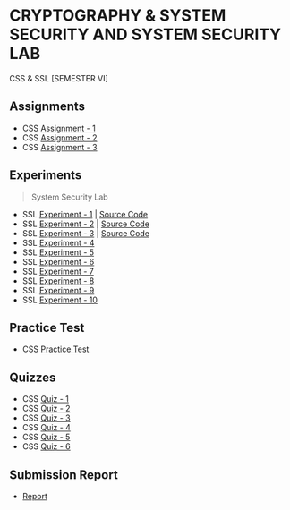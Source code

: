 # CRYPTOGRAPHY & SYSTEM SECURITY AND SYSTEM SECURITY LAB
 CSS & SSL [SEMESTER  VI]

## Assignments

  - CSS [Assignment - 1](https://github.com/Amey-Thakur/CRYPTOGRAPHY-AND-SYSTEM-SECURITY/blob/main/Assignments/Amey_B-50_CSS_Assignment-1.pdf)
  - CSS [Assignment - 2](https://github.com/Amey-Thakur/CRYPTOGRAPHY-AND-SYSTEM-SECURITY/blob/main/Assignments/Amey_B-50_CSS_Assignment-2.pdf)
  - CSS [Assignment - 3](https://github.com/Amey-Thakur/CRYPTOGRAPHY-AND-SYSTEM-SECURITY/blob/main/Assignments/Amey_B-50_CSS_Assignment-3.pdf)

## Experiments

  >System Security Lab

  - SSL [Experiment - 1](https://github.com/Amey-Thakur/CRYPTOGRAPHY-AND-SYSTEM-SECURITY/blob/main/Experiments/Amey_B-50_System_Security_Lab_Experiment-1.pdf) | [Source Code](https://github.com/Amey-Thakur/CRYPTOGRAPHY-AND-SYSTEM-SECURITY-AND-SYSTEM-SECURITY-LAB/tree/main/Experiments/Programs/1)
  - SSL [Experiment - 2](https://github.com/Amey-Thakur/CRYPTOGRAPHY-AND-SYSTEM-SECURITY/blob/main/Experiments/Amey_B-50_System_Security_Lab_Experiment-2.pdf) | [Source Code](https://github.com/Amey-Thakur/CRYPTOGRAPHY-AND-SYSTEM-SECURITY-AND-SYSTEM-SECURITY-LAB/tree/main/Experiments/Programs/2)
  - SSL [Experiment - 3](https://github.com/Amey-Thakur/CRYPTOGRAPHY-AND-SYSTEM-SECURITY/blob/main/Experiments/Amey_B-50_System_Security_Lab_Experiment-3.pdf) | [Source Code](https://github.com/Amey-Thakur/CRYPTOGRAPHY-AND-SYSTEM-SECURITY-AND-SYSTEM-SECURITY-LAB/tree/main/Experiments/Programs/3)
  - SSL [Experiment - 4](https://github.com/Amey-Thakur/CRYPTOGRAPHY-AND-SYSTEM-SECURITY/blob/main/Experiments/Amey_B-50_System_Security_Lab_Experiment-4.pdf)
  - SSL [Experiment - 5](https://github.com/Amey-Thakur/CRYPTOGRAPHY-AND-SYSTEM-SECURITY/blob/main/Experiments/Amey_B-50_System_Security_Lab_Experiment-5.pdf)
  - SSL [Experiment - 6](https://github.com/Amey-Thakur/CRYPTOGRAPHY-AND-SYSTEM-SECURITY/blob/main/Experiments/Amey_B-50_System_Security_Lab_Experiment-6.pdf)
  - SSL [Experiment - 7](https://github.com/Amey-Thakur/CRYPTOGRAPHY-AND-SYSTEM-SECURITY/blob/main/Experiments/Amey_B-50_System_Security_Lab_Experiment-7.pdf)
  - SSL [Experiment - 8](https://github.com/Amey-Thakur/CRYPTOGRAPHY-AND-SYSTEM-SECURITY/blob/main/Experiments/Amey_B-50_System_Security_Lab_Experiment-8.pdf)
  - SSL [Experiment - 9](https://github.com/Amey-Thakur/CRYPTOGRAPHY-AND-SYSTEM-SECURITY/blob/main/Experiments/Amey_B-50_System_Security_Lab_Experiment-9.pdf)
  - SSL [Experiment - 10](https://github.com/Amey-Thakur/CRYPTOGRAPHY-AND-SYSTEM-SECURITY/blob/main/Experiments/Amey_B-50_System_Security_Lab_Experiment-10.pdf)

## Practice Test

  - CSS [Practice Test](https://github.com/Amey-Thakur/CRYPTOGRAPHY-AND-SYSTEM-SECURITY/blob/main/Practice%20Test/Amey_B-50_CSS_Practice_Test.pdf)

## Quizzes

  - CSS [Quiz - 1](https://github.com/Amey-Thakur/CRYPTOGRAPHY-AND-SYSTEM-SECURITY-AND-SYSTEM-SECURITY-LAB/blob/main/Quizzes/CSS%20Quiz-1.pdf)
  - CSS [Quiz - 2](https://github.com/Amey-Thakur/CRYPTOGRAPHY-AND-SYSTEM-SECURITY-AND-SYSTEM-SECURITY-LAB/blob/main/Quizzes/CSS%20Quiz-2.pdf)
  - CSS [Quiz - 3](https://github.com/Amey-Thakur/CRYPTOGRAPHY-AND-SYSTEM-SECURITY-AND-SYSTEM-SECURITY-LAB/blob/main/Quizzes/CSS%20Quiz-3.pdf)
  - CSS [Quiz - 4](https://github.com/Amey-Thakur/CRYPTOGRAPHY-AND-SYSTEM-SECURITY-AND-SYSTEM-SECURITY-LAB/blob/main/Quizzes/CSS%20Quiz-4.pdf)
  - CSS [Quiz - 5](https://github.com/Amey-Thakur/CRYPTOGRAPHY-AND-SYSTEM-SECURITY-AND-SYSTEM-SECURITY-LAB/blob/main/Quizzes/CSS%20Quiz-5.pdf)
  - CSS [Quiz - 6](https://github.com/Amey-Thakur/CRYPTOGRAPHY-AND-SYSTEM-SECURITY-AND-SYSTEM-SECURITY-LAB/blob/main/Quizzes/CSS%20Quiz-6.pdf)

## Submission Report

  - [Report](https://github.com/Amey-Thakur/CRYPTOGRAPHY-AND-SYSTEM-SECURITY/blob/main/Submission%20Report/Amey_B-50_CSS_Term_Work_Submission_Report.pdf)
